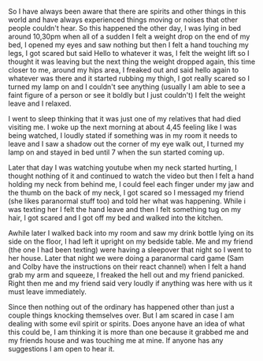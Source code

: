 So I have always been aware that there are spirits and other things in this world and have always experienced things moving or noises that other people couldn't hear. So this happened the other day, I was lying in bed around 10,30pm when all of a sudden I felt a weight drop on the end of my bed, I opened my eyes and saw nothing but then I felt a hand touching my legs, I got scared but said Hello to whatever it was, I felt the weight lift so I thought it was leaving but the next thing the weight dropped again, this time closer to me, around my hips area, I freaked out and said hello again to whatever was there and it started rubbing my thigh, I got really scared so I turned my lamp on and I couldn't see anything (usually I am able to see a faint figure of a person or see it boldly but I just couldn't) I felt the weight leave and I relaxed.

I went to sleep thinking that it was just one of my relatives that had died visiting me. I woke up the next morning at about 4,45 feeling like I was being watched, I loudly stated if something was in my room it needs to leave and I saw a shadow out the corner of my eye walk out, I turned my lamp on and stayed in bed until 7 when the sun started coming up. 

Later that day I was watching youtube when my neck started hurting, I thought nothing of it and continued to watch the video but then I felt a hand holding my neck from behind me, I could feel each finger under my jaw and the thumb on the back of my neck, I got scared so I messaged my friend (she likes paranormal stuff too) and told her what was happening. While i was texting her I felt the hand leave and then I felt something tug on my hair, I got scared and I got off my bed and walked into the kitchen. 

Awhile later I walked back into my room and saw my drink bottle lying on its side on the floor, I had left it upright on my bedside table. Me and my friend (the one I had been texting) were having a sleepover that night so I went to her house. Later that night we were doing a paranormal card game (Sam and Colby have the instructions on their react channel) when I felt a hand grab my arm and squeeze, I freaked the hell out and my friend panicked. Right then me and my friend said very loudly if anything was here with us it must leave immediately. 

Since then nothing out of the ordinary has happened other than just a couple things knocking themselves over. But I am scared in case I am dealing with some evil spirit or spirits. Does anyone have an idea of what this could be, I am thinking it is more than one because it grabbed me and my friends house and was touching me at mine. If anyone has any suggestions I am open to hear it.